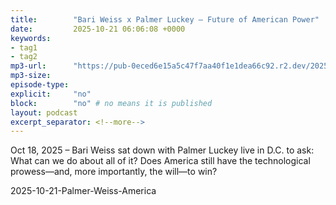 ```yaml
---
title:        "Bari Weiss x Palmer Luckey – Future of American Power"
date:         2025-10-21 06:06:08 +0000
keywords:
- tag1
- tag2
mp3-url:      "https://pub-0eced6e15a5c47f7aa40f1e1dea66c92.r2.dev/2025-10-21-Palmer-Weiss-America.mp3"
mp3-size:  
episode-type: 
explicit:     "no"
block:        "no" # no means it is published
layout: podcast
excerpt_separator: <!--more-->
---
```

Oct 18, 2025 – Bari Weiss sat down with Palmer Luckey live in D.C. to ask: What can we do about all of it? Does America still have the technological prowess—and, more importantly, the will—to win?


<!--more-->

2025-10-21-Palmer-Weiss-America
